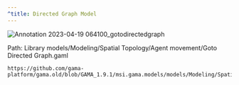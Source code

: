 ```yaml
---
^title: Directed Graph Model
---
```


![Annotation 2023-04-19 064100_gotodirectedgraph](https://user-images.githubusercontent.com/4437331/232970443-22d1b6c2-eed0-46d9-8c9d-7f6af8f509ab.png)

Path: Library models/Modeling/Spatial Topology/Agent movement/Goto Directed Graph.gaml


```gaml reference
https://github.com/gama-platform/gama.old/blob/GAMA_1.9.1/msi.gama.models/models/Modeling/Spatial%20Topology/Agent%20movement/models/Goto%20Directed%20Graph.gaml
```



